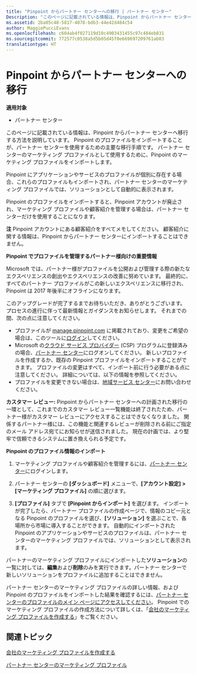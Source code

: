 ```yaml
---
title: "Pinpoint からパートナー センターへの移行 | パートナー センター"
Description: "このページに記載されている情報は、Pinpoint からパートナー センターへ移行する方法を説明しています。"
ms.assetid: 2ba05c48-5817-4078-bdb3-44e42d484c54
author: MaggiePucciEvans
ms.openlocfilehash: c604ab4f027119d10c4903431455c97c484eb831
ms.sourcegitcommit: 772577c0538a5d5b05d45f0e669697209761ab03
translationtype: HT
---
```

# <a name="transition-from-pinpoint-to-partner-center"></a>Pinpoint からパートナー センターへの移行

**適用対象**

-  パートナー センター

このページに記載されている情報は、Pinpoint からパートナー センターへ移行する方法を説明しています。 Pinpoint のプロファイルをインポートすることが、パートナー センターを使用するための主要な移行手順です。 パートナー センターのマーケティング プロファイルとして使用するために、Pinpoint のマーケティング プロファイルをインポートします。

Pinpoint にアプリケーションやサービスのプロファイルが個別に存在する場合、これらのプロファイルもインポートされ、パートナー センターのマーケティング プロファイルでは、ソリューションとして自動的に表示されます。

Pinpoint のプロファイルをインポートすると、Pinpoint アカウントが廃止され、マーケティング プロファイルや顧客紹介を管理する場合は、パートナー センターだけを使用することになります。

**注**  Pinpoint アカウントにある顧客紹介をすべてメモしてください。 顧客紹介に関する情報は、Pinpoint からパートナー センターにインポートすることはできません。

 **Pinpoint でプロファイルを管理するパートナー様向けの重要情報**

Microsoft では、パートナー様がプロファイルを公開および管理する際の新たなエクスペリエンスの創出やエクスペリエンスの改善に努めています。 最終的に、すべてのパートナー プロファイルがこの新しいエクスペリエンスに移行され、Pinpoint は 2017 年後半にオフラインになります。

このアップグレードが完了するまでお待ちいただき、ありがとうございます。 プロセスの進行に伴って最新情報とガイダンスをお知らせします。 それまでの間、次の点に注意してください。

-   プロファイルが [manage.pinpoint.com](https://go.microsoft.com/fwlink/?linkid=838399) に掲載されており、変更をご希望の場合は、このツールに[ログイン](https://go.microsoft.com/fwlink/?linkid=838394)してください。
-   Microsoft の[クラウド サービス プロバイダー](https://go.microsoft.com/fwlink/?linkid=838395) (CSP) プログラムに登録済みの場合、[パートナー センター](https://go.microsoft.com/fwlink/?linkid=838396)にログオンしてください。 新しいプロファイルを作成するか、既存の Pinpoint プロファイルをインポートすることができます。 プロファイルの変更はすべて、インポート前に行う必要がある点に注意してください。 詳細については、以下の情報を参照してください。
-   プロファイルを変更できない場合は、[地域サービス センター](https://go.microsoft.com/fwlink/?linkid=838398)にお問い合わせください。 

**カスタマー レビュー:** Pinpoint からパートナー センターへの計画された移行の一環として、これまでのカスタマー レビュー一覧機能は終了されたため、パートナー様がカスタマー レビューにアクセスすることはできなくなりました。 関係するパートナー様には、この機能と関連するレビューが削除される前にご指定のメール アドレス宛てにお知らせが送信されました。 現在の計画では、より堅牢で信頼できるシステムに置き換えられる予定です。

**Pinpoint のプロファイル情報のインポート**

1.  マーケティング プロファイルや顧客紹介を管理するには、[パートナー センター](https://partnercenter.microsoft.com/)にログインします。
2.  パートナー センターの **[ダッシュボード]** メニューで、**[アカウント設定] &gt; [マーケティング プロファイル]** の順に選びます。

3.  **[プロファイル]** タブで **[Pinpoint からインポート]** を選びます。 インポートが完了したら、パートナー プロファイルの作成ページで、情報のコピー元となる Pinpoint のプロファイルを選び、**[ソリューション]** を選ぶことで、各場所から市場に導入することができます。 自動的にインポートされた Pinpoint のアプリケーションやサービスのプロファイルは、パートナー センターのマーケティング プロファイルでは、ソリューションとして表示されます。

パートナーのマーケティング プロファイルにインポートした**ソリューション**の一覧に対しては、**編集**および**削除**のみを実行できます。パートナー センターで新しいソリューションをプロファイルに追加することはできません。

パートナー センターのマーケティング プロファイルの詳しい情報、および Pinpoint のプロファイルをインポートした結果を確認するには、[パートナー センターのプロファイルのメイン ページにアクセスしてください](https://partnercenter.microsoft.com/pcv/publishing)。 Pinpoint でのマーケティング プロファイルの作成方法について詳しくは、「[会社のマーケティング プロファイルを作成する](create-a-marketing-profile.md)」をご覧ください。

## <a name="related-topics"></a>関連トピック


[会社のマーケティング プロファイルを作成する](create-a-marketing-profile.md)

[パートナー センターのマーケティング プロファイル](https://partnercenter.microsoft.com/pcv/publishing)

 

 



